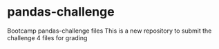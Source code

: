 # pandas-challenge
Bootcamp pandas-challenge files
This is a new repository to submit the challenge 4 files for grading
